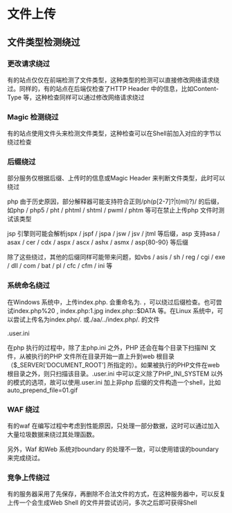 # 文件上传

## 文件类型检测绕过

### 更改请求绕过

有的站点仅仅在前端检测了文件类型，这种类型的检测可以直接修改网络请求绕过。同样的，有的站点在后端仅检查了HTTP Header 中的信息，比如Content-Type 等，这种检查同样可以通过修改网络请求绕过

### Magic 检测绕过

有的站点使用文件头来检测文件类型，这种检查可以在Shell前加入对应的字节以绕过检查

### 后缀绕过

部分服务仅根据后缀、上传时的信息或Magic Header 来判断文件类型，此时可以绕过

php 由于历史原因，部分解释器可能支持符合正则/ph(p[2-7]?|t(ml)?)/ 的后缀，如php / php5 / pht / phtml / shtml / pwml / phtm 等可在禁止上传php 文件时测试该类型

jsp 引擎则可能会解析jspx / jspf / jspa / jsw / jsv / jtml 等后缀，asp 支持asa / asax / cer / cdx / aspx / ascx / ashx / asmx / asp{80-90} 等后缀

除了这些绕过，其他的后缀同样可能带来问题，如vbs / asis / sh / reg / cgi / exe / dll / com / bat / pl / cfc / cfm / ini 等

### 系统命名绕过

在Windows 系统中，上传index.php. 会重命名为. ，可以绕过后缀检查。也可尝试index.php%20 , index.php:1.jpg index.php::$DATA 等。在Linux 系统中，可以尝试上传名为index.php/. 或./aa/../index.php/. 的文件

.user.ini

在php 执行的过程中，除了主php.ini 之外，PHP 还会在每个目录下扫描INI 文件，从被执行的PHP 文件所在目录开始一直上升到web 根目录（$_SERVER[’DOCUMENT_ROOT’] 所指定的）。如果被执行的PHP文件在web 根目录之外，则只扫描该目录。.user.ini 中可以定义除了PHP_INI_SYSTEM 以外的模式的选项，故可以使用.user.ini 加上非php 后缀的文件构造一个shell，比如auto_prepend_file=01.gif 

### WAF 绕过

有的waf 在编写过程中考虑到性能原因，只处理一部分数据，这时可以通过加入大量垃圾数据来绕过其处理函数。

另外，Waf 和Web 系统对boundary 的处理不一致，可以使用错误的boundary 来完成绕过。

### 竞争上传绕过

有的服务器采用了先保存，再删除不合法文件的方式，在这种服务器中，可以反复上传一个会生成Web Shell 的文件并尝试访问，多次之后即可获得Shell